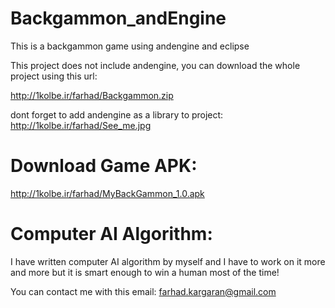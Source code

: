 # Backgammon_andEngine
This is a backgammon game using andengine and eclipse

This project does not include andengine, you can download the whole project using this url:

http://1kolbe.ir/farhad/Backgammon.zip

dont forget to add andengine as a library to project:
http://1kolbe.ir/farhad/See_me.jpg


# Download Game APK:
http://1kolbe.ir/farhad/MyBackGammon_1.0.apk


# Computer AI Algorithm:
I have written computer AI algorithm by myself and I have to work on it more and more but it is smart enough to win a human most of the time!

You can contact me with this email: farhad.kargaran@gmail.com
